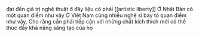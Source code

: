 đạt đến giá trị nghệ thuật ở đây liệu có phải [[artistic liberty]]
Ở Nhật Bản có một quan điểm như vậy
Ở Việt Nam cũng nhiều nghệ sĩ bày tỏ quan điểm như vậy, Cho rằng cần phải tiếp cận với những chất kích thích mới có thể thúc đẩy khả năng sáng tạo của họ